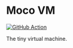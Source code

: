 # Moco VM

[![GitHub Action](https://img.shields.io/github/actions/workflow/status/raviqqe/moco/test.yaml?branch=main&style=flat-square)](https://github.com/raviqqe/moco/actions)

The tiny virtual machine.
